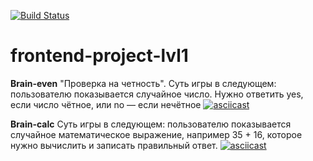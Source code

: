 [![Build Status](https://travis-ci.com/evvs/frontend-project-lvl1.svg?branch=master)](https://travis-ci.com/evvs/frontend-project-lvl1)
# frontend-project-lvl1

**Brain-even**
"Проверка на четность". Суть игры в следующем: пользователю показывается случайное число. Нужно ответить yes, если число чётное, или no — если нечётное
[![asciicast](https://asciinema.org/a/255368.svg)](https://asciinema.org/a/255368)

**Brain-calc**
Суть игры в следующем: пользователю показывается случайное математическое выражение, например 35 + 16, которое нужно вычислить и записать правильный ответ.
[![asciicast](https://asciinema.org/a/255368.svg)](https://asciinema.org/a/255368)
